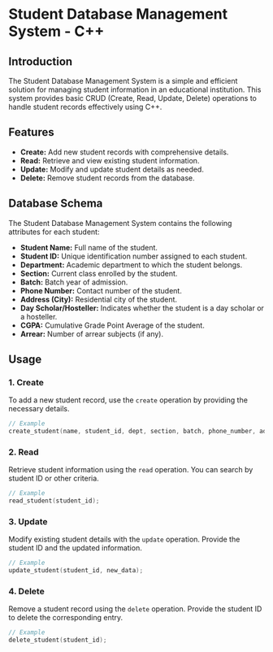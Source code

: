 # Student Database Management System - C++

## Introduction
The Student Database Management System is a simple and efficient solution for managing student information in an educational institution. This system provides basic CRUD (Create, Read, Update, Delete) operations to handle student records effectively using C++.

## Features
- **Create:** Add new student records with comprehensive details.
- **Read:** Retrieve and view existing student information.
- **Update:** Modify and update student details as needed.
- **Delete:** Remove student records from the database.

## Database Schema
The Student Database Management System contains the following attributes for each student:

- **Student Name:** Full name of the student.
- **Student ID:** Unique identification number assigned to each student.
- **Department:** Academic department to which the student belongs.
- **Section:** Current class enrolled by the student.
- **Batch:** Batch year of admission.
- **Phone Number:** Contact number of the student.
- **Address (City):** Residential city of the student.
- **Day Scholar/Hosteller:** Indicates whether the student is a day scholar or a hosteller.
- **CGPA:** Cumulative Grade Point Average of the student.
- **Arrear:** Number of arrear subjects (if any).

## Usage

### 1. Create
To add a new student record, use the `create` operation by providing the necessary details.

```cpp
// Example
create_student(name, student_id, dept, section, batch, phone_number, address, dayscholar, cgpa, arrear);
```

### 2. Read
Retrieve student information using the `read` operation. You can search by student ID or other criteria.

```cpp
// Example
read_student(student_id);
```

### 3. Update
Modify existing student details with the `update` operation. Provide the student ID and the updated information.

```cpp
// Example
update_student(student_id, new_data);
```

### 4. Delete
Remove a student record using the `delete` operation. Provide the student ID to delete the corresponding entry.

```cpp
// Example
delete_student(student_id);
```

